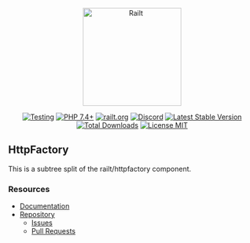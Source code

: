 <p align="center">
    <img src="https://railt.org/images/logo-dark.svg" width="200" alt="Railt" />
</p>
<p align="center">
    <a href="https://github.com/railt/httpfactory/actions?workflow=Testing"><img src="https://github.com/railt/httpfactory/workflows/Testing/badge.svg" alt="Testing" /></a>
    <a href="https://packagist.org/packages/railt/httpfactory"><img src="https://img.shields.io/badge/PHP-7.4+-6f4ca5.svg" alt="PHP 7.4+"></a>
    <a href="https://railt.org"><img src="https://img.shields.io/badge/official-site-6f4ca5.svg" alt="railt.org"></a>
    <a href="https://discord.gg/ND7SpD4"><img src="https://img.shields.io/badge/discord-chat-6f4ca5.svg" alt="Discord"></a>
    <a href="https://packagist.org/packages/railt/httpfactory"><img src="https://poser.pugx.org/railt/httpfactory/version" alt="Latest Stable Version"></a>
    <a href="https://packagist.org/packages/railt/httpfactory"><img src="https://poser.pugx.org/railt/httpfactory/downloads" alt="Total Downloads"></a>
    <a href="https://raw.githubusercontent.com/railt/httpfactory/master/LICENSE.md"><img src="https://poser.pugx.org/railt/httpfactory/license" alt="License MIT"></a>
</p>


## HttpFactory

This is a subtree split of the railt/httpfactory component.

### Resources

- [Documentation](https://github.com/railt/docs)
- [Repository](https://github.com/railt/railt)
    - [Issues](https://github.com/railt/railt/issues)
    - [Pull Requests](https://github.com/railt/railt/pulls)
